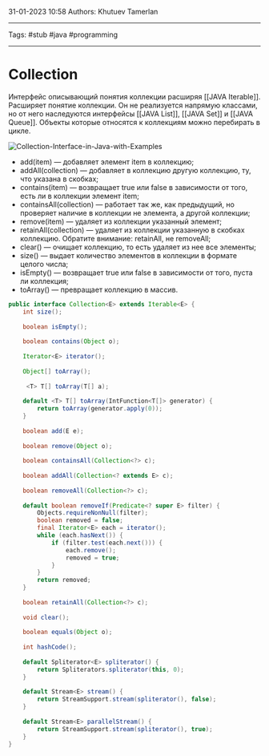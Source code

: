 31-01-2023
10:58
Authors: Khutuev Tamerlan
***
Tags: #stub #java #programming 
***
# Collection

Интерфейс описывающий понятия коллекции расширяя [[JAVA Iterable]]. Расширяет понятие коллекции. Он не реализуется напрямую классами, но от него наследуются интерфейсы [[JAVA List]], [[JAVA Set]] и [[JAVA Queue]].
Объекты которые относятся к коллекциям можно перебирать в цикле.

![Collection-Interface-in-Java-with-Examples](https://media.geeksforgeeks.org/wp-content/cdn-uploads/20201105225856/Collection-Interface-in-Java-with-Examples.png)

-   add(item) — добавляет элемент item в коллекцию;
-   addAll(collection) — добавляет в коллекцию другую коллекцию, ту, что указана в скобках;
-   contains(item) — возвращает true или false в зависимости от того, есть ли в коллекции элемент item;
-   containsAll(collection) — работает так же, как предыдущий, но проверяет наличие в коллекции не элемента, а другой коллекции;
-   remove(item) — удаляет из коллекции указанный элемент;
-   retainAll(collection) — удаляет из коллекции указанную в скобках коллекцию. Обратите внимание: retainAll, не removeAll;
-   clear() — очищает коллекцию, то есть удаляет из нее все элементы;
-   size() — выдает количество элементов в коллекции в формате целого числа;
-   isEmpty() — возвращает true или false в зависимости от того, пуста ли коллекция;
-   toArray() — превращает коллекцию в массив.

```java
public interface Collection<E> extends Iterable<E> {  
	int size();  
  
	boolean isEmpty();  
  
	boolean contains(Object o);  
  
	Iterator<E> iterator();  
  
	Object[] toArray();  
  
	 <T> T[] toArray(T[] a);  
  
	default <T> T[] toArray(IntFunction<T[]> generator) {  
        return toArray(generator.apply(0));  
    }  
  
	boolean add(E e);  
  
	boolean remove(Object o);  
  
	boolean containsAll(Collection<?> c);  
  
	boolean addAll(Collection<? extends E> c);  
  
	boolean removeAll(Collection<?> c);  
  
	default boolean removeIf(Predicate<? super E> filter) {  
        Objects.requireNonNull(filter);  
        boolean removed = false;  
        final Iterator<E> each = iterator();  
        while (each.hasNext()) {  
            if (filter.test(each.next())) {  
                each.remove();  
                removed = true;  
            }  
        }  
        return removed;  
    }  
  
	boolean retainAll(Collection<?> c);  
  
	void clear();  
  
	boolean equals(Object o);  
  
	int hashCode();  
  
	default Spliterator<E> spliterator() {  
        return Spliterators.spliterator(this, 0);  
    }  
  
	default Stream<E> stream() {  
        return StreamSupport.stream(spliterator(), false);  
    }  
  
	default Stream<E> parallelStream() {  
        return StreamSupport.stream(spliterator(), true);  
    }  
}
```